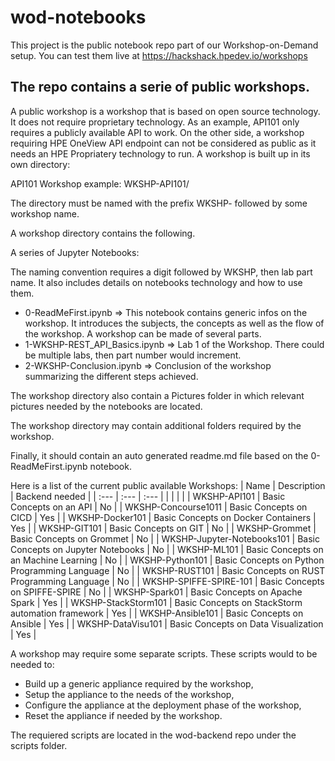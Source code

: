 # wod-notebooks
This project is the public notebook repo part of our Workshop-on-Demand setup. You can test them live at https://hackshack.hpedev.io/workshops

## The repo contains a serie of public workshops.
A public workshop is a workshop that is based on open source technology. It does not require proprietary technology. As an example, API101 only requires a publicly available API to work. On the other side, a workshop requiring HPE OneView API endpoint can not be considered as public as it needs an HPE Propriatery technology to run.
A workshop is built up in its own directory: 

API101 Workshop example: WKSHP-API101/

The directory must be named with the prefix WKSHP- followed by some workshop name.

A workshop directory contains the following.

A series of Jupyter Notebooks: 

The naming convention requires a digit followed by WKSHP, then lab part name. It also includes details on notebooks technology and how to use them.

* 0-ReadMeFirst.ipynb => This notebook contains generic infos on the workshop. It introduces the subjects, the concepts as well as the flow of the workshop. A workshop can be made of several parts. 
* 1-WKSHP-REST_API_Basics.ipynb => Lab 1 of the Workshop. There could be multiple labs, then part number would increment.
* 2-WKSHP-Conclusion.ipynb => Conclusion of the workshop summarizing the different steps achieved.

The workshop directory also contain a Pictures folder in which relevant pictures needed by the notebooks are located.

The workshop directory may contain additional folders required by the workshop.

Finally, it should contain an auto generated readme.md file based on the 0-ReadMeFirst.ipynb notebook.

Here is a list of the current public available Workshops:
|   Name      | Description |  Backend needed |
| :---        |  :---   | :---   | 
|      |       |      | 
| WKSHP-API101  | Basic Concepts on an API        | No |
| WKSHP-Concourse1011  | Basic Concepts on CICD        |  Yes |
| WKSHP-Docker101  | Basic Concepts on Docker Containers        |  Yes |
| WKSHP-GIT101  | Basic Concepts on GIT        | No |
| WKSHP-Grommet  | Basic Concepts on Grommet        |  No |
| WKSHP-Jupyter-Notebooks101  | Basic Concepts on Jupyter Notebooks        | No |
| WKSHP-ML101 | Basic Concepts on an Machine Learning       | No |
| WKSHP-Python101  | Basic Concepts on Python Programming Language        | No |
| WKSHP-RUST101  | Basic Concepts on RUST Programming Language        | No |
| WKSHP-SPIFFE-SPIRE-101  | Basic Concepts on SPIFFE-SPIRE        | No |
| WKSHP-Spark01  | Basic Concepts on Apache Spark         | Yes |
| WKSHP-StackStorm101 | Basic Concepts on StackStorm automation framework       | Yes |
| WKSHP-Ansible101  | Basic Concepts on Ansible        | Yes |
| WKSHP-DataVisu101  | Basic Concepts on Data Visualization        | Yes |


A workshop may require some separate scripts. These scripts would to be needed to:
* Build up a generic appliance required by the workshop,
* Setup the appliance to the needs of the workshop,
* Configure the appliance at the deployment phase of the workshop,
* Reset the appliance if needed by the workshop.

The requiered scripts are located in the wod-backend repo under the scripts folder.

